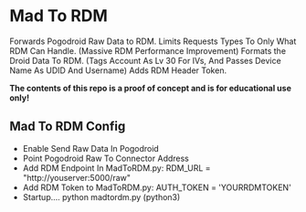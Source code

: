# Mad To RDM

Forwards Pogodroid Raw Data to RDM. 
Limits Requests Types To Only What RDM Can Handle. (Massive RDM Performance Improvement)
Formats the Droid Data To RDM. (Tags Account As Lv 30 For IVs, And Passes Device Name As UDID And Username)
Adds RDM Header Token.

<strong>The contents of this repo is a proof of concept and is for educational use only!</strong>

## Mad To RDM Config

- Enable Send Raw Data In Pogodroid
- Point Pogodroid Raw To Connector Address
- Add RDM Endpoint In MadToRDM.py: RDM_URL = "http://youserver:5000/raw"
- Add RDM Token to MadToRDM.py: AUTH_TOKEN = 'YOURRDMTOKEN'
- Startup.... python madtordm.py (python3)
